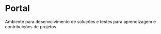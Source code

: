 # Portal
Ambiente para desenvolvimento de soluções e testes para aprendizagem e contribuições de projetos.
